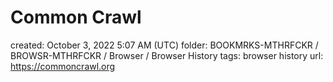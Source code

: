 # Common Crawl

created: October 3, 2022 5:07 AM (UTC)
folder: BOOKMRKS-MTHRFCKR / BROWSR-MTHRFCKR / Browser / Browser History
tags: browser history
url: https://commoncrawl.org